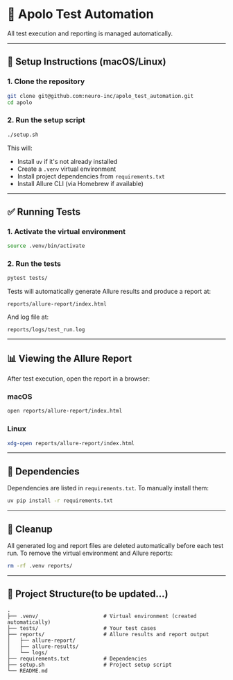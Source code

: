 # 🧪 Apolo Test Automation

All test execution and reporting is managed automatically.

---

## 🚀 Setup Instructions (macOS/Linux)

### 1. Clone the repository

```bash
git clone git@github.com:neuro-inc/apolo_test_automation.git
cd apolo
```

### 2. Run the setup script

```bash
./setup.sh
```

This will:
- Install `uv` if it's not already installed
- Create a `.venv` virtual environment
- Install project dependencies from `requirements.txt`
- Install Allure CLI (via Homebrew if available)

---

## ✅ Running Tests

### 1. Activate the virtual environment

```bash
source .venv/bin/activate
```

### 2. Run the tests

```bash
pytest tests/
```

Tests will automatically generate Allure results and produce a report at:

```
reports/allure-report/index.html
```

And log file at:

```
reports/logs/test_run.log
```
---

## 📊 Viewing the Allure Report

After test execution, open the report in a browser:

### macOS
```bash
open reports/allure-report/index.html
```

### Linux
```bash
xdg-open reports/allure-report/index.html
```

---

## 🔧 Dependencies

Dependencies are listed in `requirements.txt`. To manually install them:

```bash
uv pip install -r requirements.txt
```

---

## 🧼 Cleanup

All generated log and report files are deleted automatically before each test run.
To remove the virtual environment and Allure reports:

```bash
rm -rf .venv reports/
```

---

## 📁 Project Structure(to be updated...)

```
.
├── .venv/                     # Virtual environment (created automatically)
├── tests/                     # Your test cases
├── reports/                   # Allure results and report output
│   ├── allure-report/
│   ├── allure-results/
│   └── logs/
├── requirements.txt           # Dependencies
├── setup.sh                   # Project setup script
└── README.md
```
